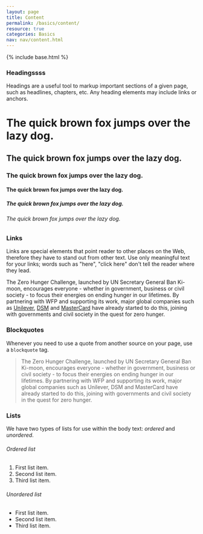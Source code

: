 ```yaml
---
layout: page
title: Content
permalink: /basics/content/
resource: true
categories: Basics
nav: nav/content.html
---
```

{% include base.html %}

### Headingssss
Headings are a useful tool to markup important sections of a given page, such as headlines, chapters, etc. Any heading elements may include links or anchors.

<div class="type-sizes headings wfp-overflow-wrapper">
  <h1 class="example">The quick brown fox jumps over the lazy dog.</h1>
  <h2 class="example">The quick brown fox jumps over the lazy dog.</h2>
  <h3 class="example">The quick brown fox jumps over the lazy dog.</h3>
  <h4 class="example">The quick brown fox jumps over the lazy dog.</h4>
  <h5 class="example">The quick brown fox jumps over the lazy dog.</h5>
  <h6 class="example">The quick brown fox jumps over the lazy dog.</h6>
</div>

### Links
Links are special elements that point reader to other places on the Web, therefore they have to stand out from other text. Use only meaningful text for your links; words such as "here", "click here" don't tell the reader where they lead.

<div class="preview plain paragraph">
  <p>The Zero Hunger Challenge, launched by UN Secretary General Ban Ki-moon, encourages everyone - whether in government, business or civil society - to focus their energies on ending hunger in our lifetimes. By partnering with WFP and supporting its work, major global companies such as <a href="https://www.wfp.org/how-to-help/companies/partner/unilever">Unilever</a>, <a href="https://www.wfp.org/partners/private-sector/meet-our-partners/dsm">DSM</a> and <a href="https://www.wfp.org/about/partners/companies/meet-our-partners/mastercard">MasterCard</a> have already started to do this, joining with <a href="https://www.wfp.org/partners/governments"></a>governments</a> and civil society in the quest for zero hunger.</p>
</div>

### Blockquotes
Whenever you need to use a quote from another source on your page, use a `blockquote` tag.

<div class="preview plain paragraph">
  <blockquote>The Zero Hunger Challenge, launched by UN Secretary General Ban Ki-moon, encourages everyone - whether in government, business or civil society - to focus their energies on ending hunger in our lifetimes. By partnering with WFP and supporting its work, major global companies such as Unilever, DSM and MasterCard have already started to do this, joining with governments and civil society in the quest for zero hunger.</blockquote>
</div>

### Lists
We have two types of lists for use within the body text: _ordered_ and _unordered_.

###### Ordered list
<div class="preview plain paragraph">
  <ol>
    <li>First list item.</li>
    <li>Second list item.</li>
    <li>Third list item.</li>
  </ol>
</div>

###### Unordered list
<div class="preview plain paragraph">
  <ul>
    <li>First list item.</li>
    <li>Second list item.</li>
    <li>Third list item.</li>
  </ul>
</div>
